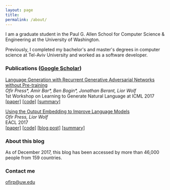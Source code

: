 ```yaml
---
layout: page
title: 
permalink: /about/
---
```


I am a graduate student in the Paul G. Allen School for Computer Science & Engineering at the University of Washington. 

Previously, I completed my bachelor's and master's degrees in computer science at Tel-Aviv University and worked as a software developer. 

### Publications ([Google Scholar](https://scholar.google.co.il/citations?user=LeHa8psAAAAJ))

[Language Generation with Recurrent Generative Adversarial Networks without Pre-training](https://arxiv.org/abs/1706.01399)  <br>
_Ofir Press\*, Amir Bar\*, Ben Bogin\*, Jonathan Berant, Lior Wolf_  <br>
1st Workshop on Learning to Generate Natural Language at ICML 2017 <br>
[[paper]](https://arxiv.org/abs/1706.01399)  [[code]](https://github.com/amirbar/rnn.wgan) [[summary]](http://www.shortscience.org/paper?bibtexKey=journals/corr/PressBBBW17#ofirpress)<br>

[Using the Output Embedding to Improve Language Models](http://aclweb.org/anthology/E/E17/E17-2025.pdf) <br>
_Ofir Press, Lior Wolf_ <br>
EACL 2017 <br>
[[paper]](http://aclweb.org/anthology/E/E17/E17-2025.pdf)  [[code]](https://github.com/ofirpress/UsingTheOutputEmbedding) [[blog post]](http://ofir.io/Neural-Language-Modeling-From-Scratch/) [[summary]](http://www.shortscience.org/paper?bibtexKey=10.18653/v1/e17-2025#ofirpress)<br>




### About this blog

As of December 2017, this blog has been accessed by more than 46,000 people from 159 countries.


### Contact me

[ofirp@uw.edu](mailto:ofirp@uw.edu)
